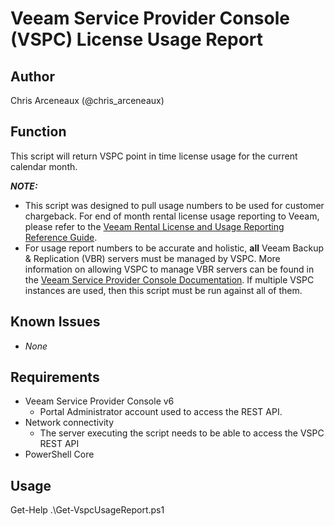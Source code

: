 # Veeam Service Provider Console (VSPC) License Usage Report

## Author

Chris Arceneaux (@chris_arceneaux)

## Function

This script will return VSPC point in time license usage for
the current calendar month.

***NOTE:***

* This script was designed to pull usage numbers to be used for customer chargeback. For end of month rental license usage reporting to Veeam, please refer to the [Veeam Rental License and Usage Reporting Reference Guide](https://helpcenter.veeam.com/docs/vcsp/refguide/licensing_veeam_products.html).
* For usage report numbers to be accurate and holistic, **all** Veeam Backup & Replication (VBR) servers must be managed by VSPC. More information on allowing VSPC to manage VBR servers can be found in the [Veeam Service Provider Console Documentation](https://helpcenter.veeam.com/docs/vac/provider_user/connect_backup_servers.html). If multiple VSPC instances are used, then this script must be run against all of them.

## Known Issues

* *None*

## Requirements

* Veeam Service Provider Console v6
  * Portal Administrator account used to access the REST API.
* Network connectivity
  * The server executing the script needs to be able to access the VSPC REST API
* PowerShell Core

## Usage

Get-Help .\Get-VspcUsageReport.ps1
